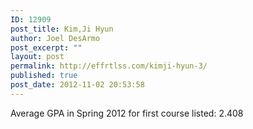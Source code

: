```yaml
---
ID: 12909
post_title: Kim,Ji Hyun
author: Joel DesArmo
post_excerpt: ""
layout: post
permalink: http://effrtlss.com/kimji-hyun-3/
published: true
post_date: 2012-11-02 20:53:58
---
```

<p>Average GPA in Spring 2012 for first course listed: 2.408</p>